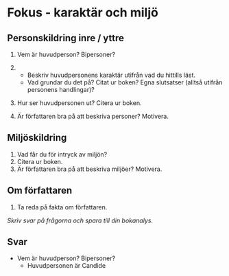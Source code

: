 # Fokus -  karaktär och miljö

## Personskildring	 inre / yttre

1. Vem är huvudperson? Bipersoner?
2. 
	- Beskriv huvudpersonens karaktär utifrån vad du hittills läst.
	- Vad grundar du det på? Citat ur boken? Egna slutsatser (alltså utifrån personens handlingar)?

3. Hur ser huvudpersonen ut? Citera ur boken.
4. Är författaren bra på att beskriva personer? Motivera.

## Miljöskildring

1. Vad får du för intryck av miljön?
2. Citera ur boken.
3. Är författaren bra på att beskriva miljöer? Motivera.

## Om författaren

1. Ta reda på fakta om författaren.

_Skriv svar på frågorna och spara till din bokanalys._

## Svar

* Vem är huvudperson? Bipersoner?
	- Huvudpersonen är Candide